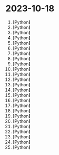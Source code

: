 # 2023-10-18

1. [](https://github.comundefined "🚀🧠💬 Supercharged Custom Instructions for ChatGPT (non-coding) and ChatGPT Advanced Data Analysis (coding).") [Python]
2. [](https://github.comundefined "4D Gaussian Splatting for Real-Time Dynamic Scene Rendering") [Python]
3. [](https://github.comundefined "🌟 The Multi-Agent Framework: Given one line Requirement, return PRD, Design, Tasks, Repo") [Python]
4. [](https://github.comundefined "Teaching LLMs memory management for unbounded context 📚🦙") [Python]
5. [](https://github.comundefined "All Algorithms implemented in Python") [Python]
6. [](https://github.comundefined "Show-1: Marrying Pixel and Latent Diffusion Models for Text-to-Video Generation") [Python]
7. [](https://github.comundefined "A community-supported supercharged version of paperless: scan, index and archive all your physical documents") [Python]
8. [](https://github.comundefined "We write your reusable computer vision tools. 💜") [Python]
9. [](https://github.comundefined "FaceChain is a deep-learning toolchain for generating your Digital-Twin.") [Python]
10. [](https://github.comundefined "Free and Open Source Enterprise Resource Planning (ERP)") [Python]
11. [](https://github.comundefined "Lets Git started in the world of opensource, starting in the Zero To Mastery's opensource playground. Especially designed for education and practical experience purposes.") [Python]
12. [](https://github.comundefined "Open Source Feature Flagging and Remote Config Service. Host on-prem or use our hosted version at https://flagsmith.com/") [Python]
13. [](https://github.comundefined "You like pytorch? You like micrograd? You love tinygrad! ❤️") [Python]
14. [](https://github.comundefined "Free, open source crypto trading bot") [Python]
15. [](https://github.comundefined "An open platform for training, serving, and evaluating large language model for tool learning.") [Python]
16. [](https://github.comundefined "SSH server & client security auditing (banner, key exchange, encryption, mac, compression, compatibility, security, etc)") [Python]
17. [](https://github.comundefined "Python quantitative trading strategies including VIX Calculator, Pattern Recognition, Commodity Trading Advisor, Monte Carlo, Options Straddle, Shooting Star, London Breakout, Heikin-Ashi, Pair Trading, RSI, Bollinger Bands, Parabolic SAR, Dual Thrust, Awesome, MACD") [Python]
18. [](https://github.comundefined "[SIGGRAPH Asia 2022] VideoReTalking: Audio-based Lip Synchronization for Talking Head Video Editing In the Wild") [Python]
19. [](https://github.comundefined "MindsDB connects AI models to datasources.") [Python]
20. [](https://github.comundefined "Chat with your code repository to get Generate Product Requirement Document and Code Plan base on private project. 🧱 🧱") [Python]
21. [](https://github.comundefined "Rules engine for cloud security, cost optimization, and governance, DSL in yaml for policies to query, filter, and take actions on resources") [Python]
22. [](https://github.comundefined "Swirl is open-source software that uses AI to simultaneously search multiple content and data sources and return AI ranked results which can be used to prompt Generative AI, enabling you to get answers based on your own data.") [Python]
23. [](https://github.comundefined "Generative models for conditional audio generation") [Python]
24. [](https://github.comundefined "🚀 A simple way to train and use PyTorch models with multi-GPU, TPU, mixed-precision") [Python]
25. [](https://github.comundefined "Implementation of Nougat Neural Optical Understanding for Academic Documents") [Python]
